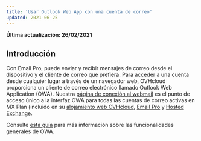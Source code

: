 ```yaml
---
title: 'Usar Outlook Web App con una cuenta de correo'
updated: 2021-06-25
---
```


**Última actualización: 26/02/2021**

## Introducción

Con Email Pro, puede enviar y recibir mensajes de correo desde el dispositivo y el cliente de correo que prefiera. Para acceder a una cuenta desde cualquier lugar a través de un navegador web, OVHcloud proporciona un cliente de correo electrónico llamado Outlook Web Application (OWA). Nuestra [página de conexión al webmail](https://www.ovhcloud.com/es-es/mail/) es el punto de acceso único a la interfaz OWA para todas las cuentas de correo activas en MX Plan (incluido en su [alojamiento web OVHcloud](https://www.ovhcloud.com/es-es/web-hosting/), [Email Pro](https://www.ovhcloud.com/es-es/emails/email-pro/) y [Hosted Exchange](https://www.ovhcloud.com/es-es/emails/hosted-exchange/).

Consulte [esta guía](/pages/web/microsoft-collaborative-solutions/owa_user_guide) para más información sobre las funcionalidades generales de OWA.